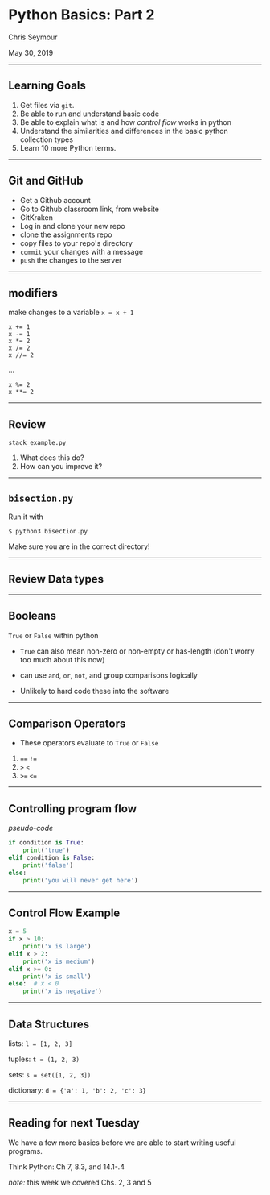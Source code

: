 # Python Basics: Part 2

Chris Seymour

May 30, 2019

---

## Learning Goals

1. Get files via `git`.
2.  Be able to run and understand basic code
3. Be able to explain what is and how *control flow* works in python
4. Understand the similarities and differences in the basic python collection types
5. Learn 10 more Python terms.

---

## Git and GitHub

- Get a Github account
- Go to Github classroom link, from website
- GitKraken
- Log in and clone your new repo
- clone the assignments repo
- copy files to your repo's directory
- `commit` your changes with a message
- `push` the changes to the server

<!-- 1. Get files via `git`. -->

---

## modifiers

make changes to a variable `x = x + 1`
```
x += 1
x -= 1
x *= 2
x /= 2
x //= 2
```
...
```
x %= 2
x **= 2
```
---

## Review 

`stack_example.py`

1. What does this do?
2. How can you improve it?

<!-- 2.  Be able to run and understand basic code -->

---

## `bisection.py`

Run it with
```
$ python3 bisection.py
```

Make sure you are in the correct directory!

<!-- 
- Finds the root of a function via the bisection method (range of potential
  roots cut in half at every iteration)
- Take a look at the code, run it, and figure out what everything does (add in
  comments if necessary)
- What happens when you change the tolerance? How can you use different
  functions within the code?
   -->
<!-- 2.  Be able to run and understand basic code -->

---

## Review Data types

<!-- 1. Strings -`'hello world`
2. Numbers - `2.71828` -->

---

## Booleans

`True` or `False` within python

- `True` can also mean non-zero or non-empty or has-length (don't worry too
  much about this now)

- can use `and`, `or`, `not`, and group comparisons logically

- Unlikely to hard code these into the software

<!-- 3. Be able to explain what is and how *control flow* works in python -->
<!-- 5. Learn 10 more Python terms. -->

---

## Comparison Operators

- These operators evaluate to `True` or `False`

1. `==`         `!=` 
1. `>`            `<`
1. `>=`         `<=`

<!-- 3. Be able to explain what is and how *control flow* works in python -->
<!-- 5. Learn 10 more Python terms. -->

---

## Controlling program flow

*pseudo-code*

```python
if condition is True:
    print('true')
elif condition is False:
    print('false')
else:
    print('you will never get here')
```

<!-- quickly walk through. -->

---

## Control Flow Example


  ```python
  x = 5
  if x > 10:
      print('x is large')
  elif x > 2:
      print('x is medium')
  elif x >= 0:
      print('x is small')
  else:  # x < 0
      print('x is negative')
  ```

<!--
- You can nest if statements, and the blocks can be any number of lines long.
- You can call functions within the statements: `if len(l) > 4:`
 -->
<!-- 3. Be able to explain what is and how *control flow* works in python -->
<!-- 5. Learn 10 more Python terms. -->

---

## Data Structures

lists: `l = [1, 2, 3]`

tuples: `t = (1, 2, 3)`

sets: `s = set([1, 2, 3])`

dictionary: `d = {'a': 1, 'b': 2, 'c': 3}`

<!-- 4. Understand the similarities and differences in the basic python collection types -->
<!-- 5. Learn 10 more Python terms. -->

---

## Reading for next Tuesday

We have a few more basics before we are able to start  writing useful programs.

Think Python: Ch 7, 8.3, and 14.1-.4

*note:* this week we covered Chs. 2, 3 and 5